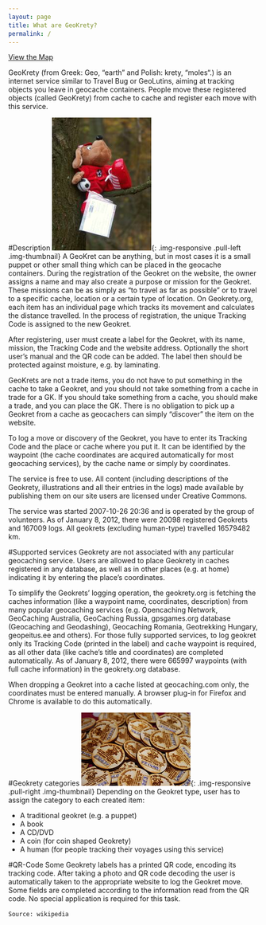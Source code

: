 ```yaml
---
layout: page
title: What are GeoKrety?
permalink: /
---
```


<div type="button" class="btn btn-success pull-right btn-lg">
  <p>
    <a href="/geokrety-world-map/">View the Map</a>
    <a href="/geokrety-world-map/"><span class="glyphicon glyphicon-fullscreen"></span></a>
  </p>
</div>

GeoKrety (from Greek: Geo, “earth” and Polish: krety, “moles“.) is an internet service similar to Travel Bug or GeoLutins, aiming at tracking objects you leave in geocache containers. People move these registered objects (called GeoKrety) from cache to cache and register each move with this service.

#Description
![A GeoKret](/images/Geokret-przyklad.jpg){: .img-responsive .pull-left .img-thumbnail}
A GeoKret can be anything, but in most cases it is a small puppet or other small thing which can be placed in the geocache containers. During the registration of the Geokret on the website, the owner assigns a name and may also create a purpose or mission for the Geokret. These missions can be as simply as “to travel as far as possible” or to travel to a specific cache, location or a certain type of location. On Geokrety.org, each item has an individual page which tracks its movement and calculates the distance travelled. In the process of registration, the unique Tracking Code is assigned to the new Geokret.

After registering, user must create a label for the Geokret, with its name, mission, the Tracking Code and the website address. Optionally the short user’s manual and the QR code can be added. The label then should be protected against moisture, e.g. by laminating.

GeoKrets are not a trade items, you do not have to put something in the cache to take a Geokret, and you should not take something from a cache in trade for a GK. If you should take something from a cache, you should make a trade, and you can place the GK. There is no obligation to pick up a Geokret from a cache as geocachers can simply “discover” the item on the website.

To log a move or discovery of the Geokret, you have to enter its Tracking Code and the place or cache where you put it. It can be identified by the waypoint (the cache coordinates are acquired automatically for most geocaching services), by the cache name or simply by coordinates.

The service is free to use. All content (including descriptions of the Geokrety, illustrations and all their entries in the logs) made available by publishing them on our site users are licensed under Creative Commons.

The service was started 2007-10-26 20:36 and is operated by the group of volunteers. As of January 8, 2012, there were 20098 registered Geokrets and 167009 logs. All geokrets (excluding human-type) travelled 16579482 km.

#Supported services
Geokrety are not associated with any particular geocaching service. Users are allowed to place Geokrety in caches registered in any database, as well as in other places (e.g. at home) indicating it by entering the place’s coordinates.

To simplify the Geokrets’ logging operation, the geokrety.org is fetching the caches information (like a waypoint name, coordinates, description) from many popular geocaching services (e.g. Opencaching Network, GeoCaching Australia, GeoCaching Russia, gpsgames.org database (Geocaching and Geodashing), Geocaching Romania, Geotrekking Hungary, geopeitus.ee and others). For those fully supported services, to log geokret only its Tracking Code (printed in the label) and cache waypoint is required, as all other data (like cache’s title and coordinates) are completed automatically. As of January 8, 2012, there were 665997 waypoints (with full cache information) in the geokrety.org database.

When dropping a Geokret into a cache listed at geocaching.com only, the coordinates must be entered manually. A browser plug-in for Firefox and Chrome is available to do this automatically.

#Geokrety categories
![GeoKrety coins](/images/Geokrety_Coins.jpg){: .img-responsive .pull-right .img-thumbnail}
Depending on the Geokret type, user has to assign the category to each created item:

* A traditional geokret (e.g. a puppet)
* A book
* A CD/DVD
* A coin (for coin shaped Geokrety)
* A human (for people tracking their voyages using this service)

#QR-Code
Some Geokrety labels has a printed QR code, encoding its tracking code. After taking a photo and QR code decoding the user is automatically taken to the appropriate website to log the Geokret move. Some fields are completed according to the information read from the QR code. No special application is required for this task.

	Source: wikipedia
